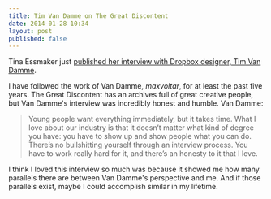 ```yaml
---
title: Tim Van Damme on The Great Discontent
date: 2014-01-28 10:34
layout: post
published: false
---
```

Tina Essmaker just [published her interview with Dropbox designer, Tim Van Damme](http://thegreatdiscontent.com/tim-van-damme).

I have followed the work of Van Damme, _maxvoltar_, for at least the past five years. The Great Discontent has an archives full of great creative people, but Van Damme's interview was incredibly honest and humble. Van Damme: 

> Young people want everything immediately, but it takes time. What I love about our industry is that it doesn’t matter what kind of degree you have: you have to show up and show people what you can do. There’s no bullshitting yourself through an interview process. You have to work really hard for it, and there’s an honesty to it that I love.

I think I loved this interview so much was because it showed me how many parallels there are between Van Damme's perspective and me. And if those parallels exist, maybe I could accomplish similar in my lifetime. 